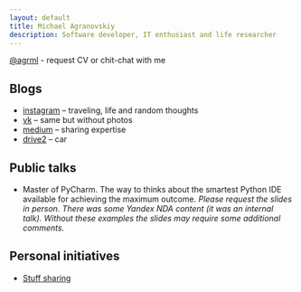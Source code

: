 ```yaml
---
layout: default
title: Michael Agranovskiy
description: Software developer, IT enthusiast and life researcher
---
```


[@agrml](https://t.me/agrml) - request CV or chit-chat with me

## Blogs

* [instagram](http://instagram.com/agrml) – traveling, life and random thoughts
* [vk](https://vk.com/agrml) – same but without photos
* [medium](https://medium.com/@agrml) – sharing expertise
* [drive2](https://www.drive2.ru/r/skoda/yeti/566300716180703074/) – car

## Public talks

* Master of PyCharm. The way to thinks about the smartest Python IDE available for achieving the maximum outcome.
_Please request the slides in person. There was some Yandex NDA content (it was an internal talk). Without these examples the slides may require some additional comments._



## Personal initiatives
* [Stuff sharing](./stuff-sharing.html)
